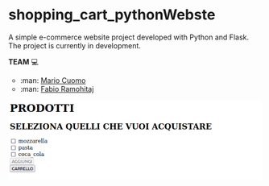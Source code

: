 # shopping_cart_pythonWebste
A simple e-commerce website project developed with Python and Flask.<br>
The project is currently in development.

**TEAM** :computer:
<ul type="circle">
  <li> :man: <a href="https://github.com/mariocuomo">Mario Cuomo</a> </li> 
  <li> :man: <a href="https://github.com/FabioR1995">Fabio Ramohitaj</a></li> 
</ul>

<p align="center">
 <img src="https://github.com/mariocuomo/shopping_cart_pythonWebste/blob/main/example.png">
</p>
